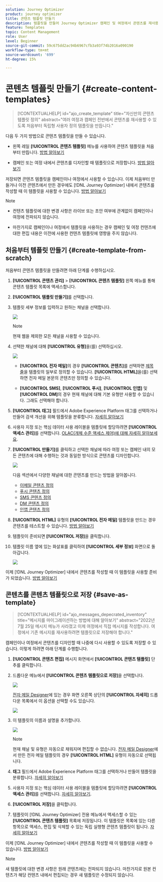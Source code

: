 ```yaml
---
solution: Journey Optimizer
product: journey optimizer
title: 콘텐츠 템플릿 만들기
description: 템플릿을 만들어 Journey Optimizer 캠페인 및 여정에서 콘텐츠를 재사용하는 방법에 대해 알아봅니다
feature: Templates
topic: Content Management
role: User
level: Beginner
source-git-commit: 59c675dd2ac94b6967cfb3a93f74b2016a090190
workflow-type: tm+mt
source-wordcount: '699'
ht-degree: 15%

---
```



# 콘텐츠 템플릿 만들기 {#create-content-templates}

>[!CONTEXTUALHELP]
>id="ajo_create_template"
>title="자신만의 콘텐츠 템플릿 정의"
>abstract="여러 여정과 캠페인 전반에서 콘텐츠를 재사용할 수 있도록 처음부터 독립형 사용자 정의 템플릿을 만듭니다."

다음 두 가지 방법으로 콘텐츠 템플릿을 만들 수 있습니다.

* 왼쪽 레일 **[!UICONTROL 콘텐츠 템플릿]** 메뉴를 사용하여 콘텐츠 템플릿을 처음부터 만듭니다. [방법 알아보기](#create-template-from-scratch)

* 캠페인 또는 여정 내에서 콘텐츠를 디자인할 때 템플릿으로 저장합니다. [방법 알아보기](#save-as-template)

저장되면 콘텐츠 템플릿을 캠페인이나 여정에서 사용할 수 있습니다. 이제 처음부터 만들거나 이전 콘텐츠에서 만든 경우에도 [!DNL Journey Optimizer] 내에서 콘텐츠를 작성할 때 이 템플릿을 사용할 수 있습니다. [방법 알아보기](#use-content-templates)

>[!NOTE]
>
>* 컨텐츠 템플릿에 대한 변경 사항은 라이브 또는 초안 여부에 관계없이 캠페인이나 여정에 전파되지 않습니다.
>
>* 마찬가지로 캠페인이나 여정에서 템플릿을 사용하는 경우 캠페인 및 여정 컨텐츠에 대한 편집 내용은 이전에 사용한 컨텐츠 템플릿에 영향을 주지 않습니다.

## 처음부터 템플릿 만들기 {#create-template-from-scratch}

처음부터 콘텐츠 템플릿을 만들려면 아래 단계를 수행하십시오.

1. **[!UICONTROL 콘텐츠 관리]** > **[!UICONTROL 콘텐츠 템플릿]** 왼쪽 메뉴를 통해 콘텐츠 템플릿 목록에 액세스합니다.

1. **[!UICONTROL 템플릿 만들기]**&#x200B;를 선택합니다.

1. 템플릿 세부 정보를 입력하고 원하는 채널을 선택합니다.

   ![](assets/content-template-channels.png)

   >[!NOTE]
   >
   >현재 웹을 제외한 모든 채널을 사용할 수 있습니다.

1. 선택한 채널에 대해 **[!UICONTROL 유형]**&#x200B;을(를) 선택하십시오.

   ![](assets/content-template-type.png)

   * **[!UICONTROL 전자 메일]**&#x200B;의 경우 **[!UICONTROL 콘텐츠]**&#x200B;를 선택하면 [제목 줄](../email/create-email.md#define-email-content)을 템플릿의 일부로 정의할 수 있습니다. **[!UICONTROL HTML]**&#x200B;을(를) 선택하면 전자 메일 본문의 콘텐츠만 정의할 수 있습니다.

   * **[!UICONTROL SMS]**, **[!UICONTROL 푸시]**, **[!UICONTROL 인앱]** 및 **[!UICONTROL DM]**&#x200B;의 경우 현재 채널에 대해 기본 유형만 사용할 수 있습니다. 그래도 선택해야 합니다.

1. **[!UICONTROL 태그]** 필드에서 Adobe Experience Platform 태그를 선택하거나 만들어 검색 개선을 위해 템플릿을 분류합니다. [자세히 알아보기](../start/search-filter-categorize.md#tags)

1. 사용자 지정 또는 핵심 데이터 사용 레이블을 템플릿에 할당하려면 **[!UICONTROL 액세스 관리]**&#x200B;를 선택합니다. [OLAC(개체 수준 액세스 제어)에 대해 자세히 알아보세요](../administration/object-based-access.md).

1. **[!UICONTROL 만들기]**&#x200B;를 클릭하고 선택한 채널에 따라 여정 또는 캠페인 내의 모든 콘텐츠에 대해 수행하는 것과 동일한 방식으로 콘텐츠를 디자인합니다.

   ![](assets/content-template-edition.png)

   다음 섹션에서 다양한 채널에 대한 콘텐츠를 만드는 방법을 알아봅니다.
   * [이메일 콘텐츠 정의](../email/get-started-email-design.md)
   * [푸시 콘텐츠 정의](../push/design-push.md)
   * [SMS 콘텐츠 정의](../sms/create-sms.md#sms-content)
   * [DM 콘텐츠 정의](../direct-mail/create-direct-mail.md)
   * [인앱 콘텐츠 정의](../in-app/design-in-app.md)

1. **[!UICONTROL HTML]** 유형의 **[!UICONTROL 전자 메일]** 템플릿을 만드는 경우 콘텐츠를 테스트할 수 있습니다. [방법 알아보기](#test-template)

1. 템플릿이 준비되면 **[!UICONTROL 저장]**&#x200B;을 클릭합니다.

1. 템플릿 이름 옆에 있는 화살표를 클릭하여 **[!UICONTROL 세부 정보]** 화면으로 돌아갑니다.

   ![](assets/content-template-back.png)

이제 [!DNL Journey Optimizer] 내에서 콘텐츠를 작성할 때 이 템플릿을 사용할 준비가 되었습니다. [방법 알아보기](#use-content-templates)

## 콘텐츠를 콘텐츠 템플릿으로 저장 {#save-as-template}

>[!CONTEXTUALHELP]
>id="ajo_messages_depecrated_inventory"
>title="메시지를 마이그레이션하는 방법에 대해 알아보기"
>abstract="2022년 7월 25일 메시지 메뉴가 사라졌고 이제 여정에서 직접 메시지를 작성합니다. 여정에서 기존 메시지를 재사용하려면 템플릿으로 저장해야 합니다."

캠페인이나 여정에서 콘텐츠를 디자인할 때 나중에 다시 사용할 수 있도록 저장할 수 있습니다. 이렇게 하려면 아래 단계를 수행합니다.

1. **[!UICONTROL 콘텐츠 편집]** 메시지 화면에서 **[!UICONTROL 콘텐츠 템플릿]** 단추를 클릭합니다.

1. 드롭다운 메뉴에서 **[!UICONTROL 콘텐츠 템플릿으로 저장]**&#x200B;을 선택합니다.

   ![](assets/content-template-button-save.png)

   [전자 메일 Designer](../email/get-started-email-design.md)에 있는 경우 화면 오른쪽 상단의 **[!UICONTROL 자세히]** 드롭다운 목록에서 이 옵션을 선택할 수도 있습니다.

   ![](assets/content-template-more-button-save.png)

1. 이 템플릿의 이름과 설명을 추가합니다.

   ![](assets/content-template-name.png)

   >[!NOTE]
   >
   >현재 채널 및 유형은 자동으로 채워지며 편집할 수 없습니다. [전자 메일 Designer](../email/get-started-email-design.md)에서 만든 전자 메일 템플릿의 경우 **[!UICONTROL HTML]** 유형이 자동으로 선택됩니다.

1. **태그** 필드에서 Adobe Experience Platform 태그를 선택하거나 만들어 템플릿을 분류합니다. [자세히 알아보기](../start/search-filter-categorize.md#tags)

1. 사용자 지정 또는 핵심 데이터 사용 레이블을 템플릿에 할당하려면 **[!UICONTROL 액세스 관리]**&#x200B;를 선택합니다. [자세히 알아보기](../administration/object-based-access.md).

1. **[!UICONTROL 저장]**&#x200B;을 클릭합니다.

1. 템플릿이 [!DNL Journey Optimizer] 전용 메뉴에서 액세스할 수 있는 **[!UICONTROL 콘텐츠 템플릿]** 목록에 저장됩니다. 이 템플릿은 목록에 있는 다른 항목으로 액세스, 편집 및 삭제할 수 있는 독립 실행형 콘텐츠 템플릿이 됩니다. [자세히 알아보기](#access-manage-templates)

이제 [!DNL Journey Optimizer] 내에서 콘텐츠를 작성할 때 이 템플릿을 사용할 수 있습니다. [방법 알아보기](#use-content-templates)

>[!NOTE]
>
>새 템플릿에 대한 변경 사항은 원래 콘텐츠에는 전파되지 않습니다. 마찬가지로 원본 컨텐츠가 해당 컨텐츠 내에서 편집되는 경우 새 템플릿은 수정되지 않습니다.
